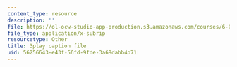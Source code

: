 ```yaml
---
content_type: resource
description: ''
file: https://ol-ocw-studio-app-production.s3.amazonaws.com/courses/6-033-computer-system-engineering-spring-2018/56256643e43f56fd9fde3a68dabb4b71_r2_-2KW76ec.vtt
file_type: application/x-subrip
resourcetype: Other
title: 3play caption file
uid: 56256643-e43f-56fd-9fde-3a68dabb4b71
---
```


